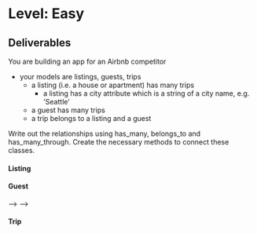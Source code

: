 # Level: Easy

## Deliverables

You are building an app for an Airbnb competitor

- your models are listings, guests, trips
  - a listing (i.e. a house or apartment) has many trips
    - a listing has a city attribute which is a string of a city name, e.g. 'Seattle'
  - a guest has many trips
  - a trip belongs to a listing and a guest

Write out the relationships using has_many, belongs_to and has_many_through.
Create the necessary methods to connect these classes.

#### Listing 

<!-- - #guests
  - returns an array of all guests who have stayed at a listing  -->
<!-- - #trips
  - returns an array of all trips at a listing -->
<!-- - #trip_count
  - returns the number of trips that have been taken to that listing -->
<!-- - .all
  - returns an array of all listings -->
<!-- 
- .find_all_by_city(city)
  - takes an argument of a city name (as a string) and returns all the listings for that city -->

<!-- - .most_popular
  - finds the listing that has had the most trips  -->

#### Guest

<!-- - #listings
  - returns an array of all listings a guest has stayed at --> -->
<!-- - #trips
  - returns an array of all trips a guest has made --> -->
<!-- - #trip_count
  - returns the number of trips a guest has taken -->
 <!-- - .all
  - returns an array of all guest -->
<!-- - .pro_traveller
  - returns an array of all guests who have made over 1 trip  -->

<!-- - .find_all_by_name(name)
  - takes an argument of a name (as a string), returns the all guests with that name -->


#### Trip

<!-- - #listing
  - returns the listing object for the trip
- #guest
  - returns the guest object for the trip -->
<!-- - .all
  - returns an array of all trips -->

